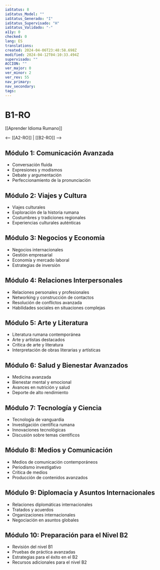 ```yaml
---
iaStatus: 8
iaStatus_Model: ""
iaStatus_Generado: "I"
iaStatus_Supervisado: "H"
iaStatus_Validado: "-"
a11y: 0
checked: 0
lang: ES
translations: 
created: 2024-04-06T23:48:58.698Z
modified: 2024-04-12T04:10:33.494Z
supervisado: ""
ACCION: ""
ver_major: 0
ver_minor: 2
ver_rev: 55
nav_primary: 
nav_secondary: 
tags:
---
```

# B1-RO

[[Aprender Idioma Rumano]]

<-- [[A2-RO]] | [[B2-RO]] -->

## Módulo 1: Comunicación Avanzada

- Conversación fluida
- Expresiones y modismos
- Debate y argumentación
- Perfeccionamiento de la pronunciación

## Módulo 2: Viajes y Cultura

- Viajes culturales
- Exploración de la historia rumana
- Costumbres y tradiciones regionales
- Experiencias culturales auténticas

## Módulo 3: Negocios y Economía

- Negocios internacionales
- Gestión empresarial
- Economía y mercado laboral
- Estrategias de inversión

## Módulo 4: Relaciones Interpersonales

- Relaciones personales y profesionales
- Networking y construcción de contactos
- Resolución de conflictos avanzada
- Habilidades sociales en situaciones complejas

## Módulo 5: Arte y Literatura

- Literatura rumana contemporánea
- Arte y artistas destacados
- Crítica de arte y literatura
- Interpretación de obras literarias y artísticas

## Módulo 6: Salud y Bienestar Avanzados

- Medicina avanzada
- Bienestar mental y emocional
- Avances en nutrición y salud
- Deporte de alto rendimiento

## Módulo 7: Tecnología y Ciencia

- Tecnología de vanguardia
- Investigación científica rumana
- Innovaciones tecnológicas
- Discusión sobre temas científicos

## Módulo 8: Medios y Comunicación

- Medios de comunicación contemporáneos
- Periodismo investigativo
- Crítica de medios
- Producción de contenidos avanzados

## Módulo 9: Diplomacia y Asuntos Internacionales

- Relaciones diplomáticas internacionales
- Tratados y acuerdos
- Organizaciones internacionales
- Negociación en asuntos globales

## Módulo 10: Preparación para el Nivel B2

- Revisión del nivel B1
- Pruebas de práctica avanzadas
- Estrategias para el éxito en el B2
- Recursos adicionales para el nivel B2

